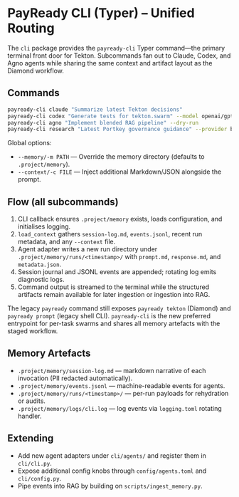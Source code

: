 # PayReady CLI (Typer) – Unified Routing

The `cli` package provides the `payready-cli` Typer command—the primary terminal
front door for Tekton. Subcommands fan out to Claude, Codex, and Agno agents
while sharing the same context and artifact layout as the Diamond workflow.

## Commands

```bash
payready-cli claude "Summarize latest Tekton decisions"
payready-cli codex "Generate tests for tekton.swarm" --model openai/gpt-5-codex
payready-cli agno "Implement blended RAG pipeline" --dry-run
payready-cli research "Latest Portkey governance guidance" --provider brave --count 5
```

Global options:

- `--memory/-m PATH` — Override the memory directory (defaults to `.project/memory`).
- `--context/-c FILE` — Inject additional Markdown/JSON alongside the prompt.

## Flow (all subcommands)

1. CLI callback ensures `.project/memory` exists, loads configuration, and initialises
   logging.
2. `load_context` gathers `session-log.md`, `events.jsonl`, recent run metadata, and
   any `--context` file.
3. Agent adapter writes a new run directory under `.project/memory/runs/<timestamp>/`
   with `prompt.md`, `response.md`, and `metadata.json`.
4. Session journal and JSONL events are appended; rotating log emits diagnostic logs.
5. Command output is streamed to the terminal while the structured artifacts remain
   available for later ingestion or ingestion into RAG.

The legacy `payready` command still exposes `payready tekton` (Diamond) and
`payready prompt` (legacy shell CLI). `payready-cli` is the new preferred entrypoint
for per-task swarms and shares all memory artefacts with the staged workflow.

## Memory Artefacts

- `.project/memory/session-log.md` — markdown narrative of each invocation (PII redacted automatically).
- `.project/memory/events.jsonl` — machine-readable events for agents.
- `.project/memory/runs/<timestamp>/` — per-run payloads for rehydration or audits.
- `.project/memory/logs/cli.log` — log events via `logging.toml` rotating handler.

## Extending

- Add new agent adapters under `cli/agents/` and register them in `cli/cli.py`.
- Expose additional config knobs through `config/agents.toml` and `cli/config.py`.
- Pipe events into RAG by building on `scripts/ingest_memory.py`.
